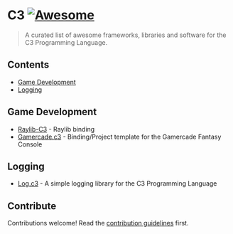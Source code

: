 # C3 [![Awesome](https://awesome.re/badge.svg)](https://awesome.re)

> A curated list of awesome frameworks, libraries and software for the C3 Programming Language.


## Contents

- [Game Development](#game-development)
- [Logging](#logging)

## Game Development

- [Raylib-C3](https://github.com/Its-Kenta/Raylib-C3) - Raylib binding 
- [Gamercade.c3](https://github.com/Its-Kenta/Gamercade.c3) - Binding/Project template for the Gamercade Fantasy Console

## Logging

- [Log.c3](https://github.com/Its-Kenta/Log.c3) - A simple logging library for the C3 Programming Language

## Contribute

Contributions welcome! Read the [contribution guidelines](contributing.md) first.
